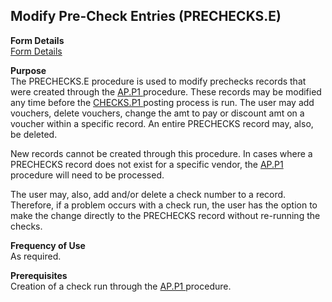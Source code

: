 ##  Modify Pre-Check Entries (PRECHECKS.E)

<PageHeader />

**Form Details**  
[ Form Details ](PRECHECKS-E-1/README.md)   

**Purpose**  
The PRECHECKS.E procedure is used to modify prechecks records that were created through the [ AP.P1 ](AP-P1/README.md) procedure. These records may be modified any time before the [ CHECKS.P1 ](../../../../rover/AP-OVERVIEW/AP-PROCESS/CHECKS-P1) posting process is run. The user may add vouchers, delete vouchers, change the amt to pay or discount amt on a voucher within a specific record. An entire PRECHECKS record may, also, be deleted.   
  
New records cannot be created through this procedure. In cases where a PRECHECKS record does not exist for a specific vendor, the [ AP.P1 ](AP-P1/README.md) procedure will need to be processed.   
  
The user may, also, add and/or delete a check number to a record. Therefore,
if a problem occurs with a check run, the user has the option to make the
change directly to the PRECHECKS record without re-running the checks.

**Frequency of Use**  
As required.

**Prerequisites**  
Creation of a check run through the [ AP.P1 ](AP-P1/README.md) procedure. 

<badge text= "Version 8.10.57" vertical="middle" />

<PageFooter />